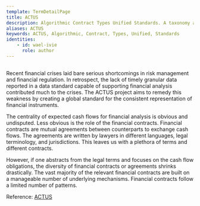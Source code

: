 ```yaml
---
template: TermDetailPage
title: ACTUS
description: Algorithmic Contract Types Unified Standards. A taxonomy and standard for financial contracts.
aliases: ACTUS
keywords: ACTUS, Algorithmic, Contract, Types, Unified, Standards
identities: 
    - id: wael-ivie
      role: author
---
```

##

Recent financial crises laid bare serious shortcomings in risk management and financial regulation. In retrospect, the lack of timely granular data reported in a data standard capable of supporting financial analysis contributed much to the crises. The ACTUS project aims to remedy this weakness by creating a global standard for the consistent representation of financial instruments.


The centrality of expected cash flows for financial analysis is obvious and undisputed. Less obvious is the role of the financial contracts. Financial contracts are mutual agreements between counterparts to exchange cash flows. The agreements are written by lawyers in different languages, legal terminology, and jurisdictions. This leaves us with a plethora of terms and different contracts.
 

However, if one abstracts from the legal terms and focuses on the cash flow obligations, the diversity of financial contracts or agreements shrinks drastically. The vast majority of the relevant financial contracts are built on a manageable number of underlying mechanisms. Financial contracts follow a limited number of patterns.

Reference: [ACTUS](https://www.actusfrf.org/about)